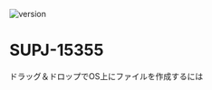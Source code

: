![version](https://img.shields.io/badge/version-17%2B-3E8B93)

# SUPJ-15355
ドラッグ＆ドロップでOS上にファイルを作成するには

